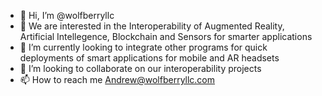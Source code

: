 - 👋 Hi, I’m @wolfberryllc
- 👀 We are interested in the Interoperability of Augmented Reality, Artificial Intellegence, Blockchain and Sensors for smarter applications 
- 🌱 I’m currently looking to integrate other programs for quick deployments of smart applications for mobile and AR headsets 
- 💞️ I’m looking to collaborate on our interoperability projects
- 📫 How to reach me Andrew@wolfberryllc.com

<!---
wolfberryllc/wolfberryllc is a ✨ special ✨ repository because its `README.md` (this file) appears on your GitHub profile.
You can click the Preview link to take a look at your changes.
--->
